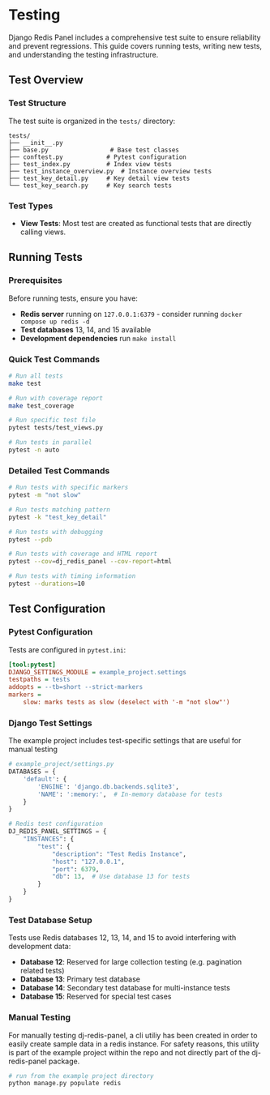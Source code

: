 # Testing

Django Redis Panel includes a comprehensive test suite to ensure reliability and prevent regressions. This guide covers running tests, writing new tests, and understanding the testing infrastructure.

## Test Overview

### Test Structure

The test suite is organized in the `tests/` directory:

```
tests/
├── __init__.py
├── base.py                 # Base test classes
├── conftest.py            # Pytest configuration
├── test_index.py          # Index view tests
├── test_instance_overview.py  # Instance overview tests
├── test_key_detail.py     # Key detail view tests
└── test_key_search.py     # Key search tests
```

### Test Types

- **View Tests**: Most test are created as functional tests that are directly
calling views.

## Running Tests

### Prerequisites

Before running tests, ensure you have:

- **Redis server** running on `127.0.0.1:6379` - consider running `docker compose up redis -d`
- **Test databases** 13, 14, and 15 available
- **Development dependencies** run `make install`

### Quick Test Commands

```bash
# Run all tests
make test

# Run with coverage report
make test_coverage

# Run specific test file
pytest tests/test_views.py

# Run tests in parallel
pytest -n auto
```

### Detailed Test Commands

```bash
# Run tests with specific markers
pytest -m "not slow"

# Run tests matching pattern
pytest -k "test_key_detail"

# Run tests with debugging
pytest --pdb

# Run tests with coverage and HTML report
pytest --cov=dj_redis_panel --cov-report=html

# Run tests with timing information
pytest --durations=10
```

## Test Configuration

### Pytest Configuration

Tests are configured in `pytest.ini`:

```ini
[tool:pytest]
DJANGO_SETTINGS_MODULE = example_project.settings
testpaths = tests
addopts = --tb=short --strict-markers
markers =
    slow: marks tests as slow (deselect with '-m "not slow"')
```

### Django Test Settings

The example project includes test-specific settings that are useful for manual testing

```python
# example_project/settings.py
DATABASES = {
    'default': {
        'ENGINE': 'django.db.backends.sqlite3',
        'NAME': ':memory:',  # In-memory database for tests
    }
}

# Redis test configuration
DJ_REDIS_PANEL_SETTINGS = {
    "INSTANCES": {
        "test": {
            "description": "Test Redis Instance",
            "host": "127.0.0.1",
            "port": 6379,
            "db": 13,  # Use database 13 for tests
        }
    }
}
```

### Test Database Setup

Tests use Redis databases 12, 13, 14, and 15 to avoid interfering with development data:

- **Database 12**: Reserved for large collection testing (e.g. pagination related tests)
- **Database 13**: Primary test database
- **Database 14**: Secondary test database for multi-instance tests
- **Database 15**: Reserved for special test cases

### Manual Testing
For manually testing dj-redis-panel, a cli utiliy has been created in order to easily
create sample data in a redis instance. For safety reasons, this utility is part
of the example project within the repo and not directly part of the dj-redis-panel
package.

```bash
# run from the example project directory
python manage.py populate redis
```
